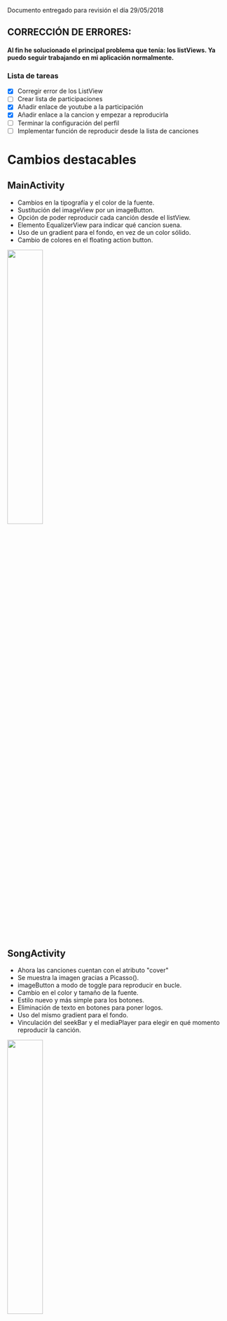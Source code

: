 Documento entregado para revisión el día 29/05/2018
## CORRECCIÓN DE ERRORES:

#### Al fin he solucionado el principal problema que tenía: los listViews. Ya puedo seguir trabajando en mi aplicación normalmente.

### Lista de tareas

- [X] Corregir error de los ListView 
- [ ] Crear lista de participaciones
- [X] Añadir enlace de youtube a la participación
- [X] Añadir enlace a la cancion y empezar a reproducirla
- [ ] Terminar la configuración del perfil
- [ ] Implementar función de reproducir desde la lista de canciones

# Cambios destacables

## MainActivity

- Cambios en la tipografía y el color de la fuente.
- Sustitución del imageView por un imageButton.
- Opción de poder reproducir cada canción desde el listView.
- Elemento EqualizerView para indicar qué cancion suena.
- Uso de un gradient para el fondo, en vez de un color sólido.
- Cambio de colores en el floating action button.


<img src="https://i.imgur.com/k6VXxUM.png" width="40%">


## SongActivity

- Ahora las canciones cuentan con el atributo "cover"
- Se muestra la imagen gracias a Picasso().
- imageButton a modo de toggle para reproducir en bucle.
- Cambio en el color y tamaño de la fuente.
- Estilo nuevo y más simple para los botones.
- Eliminación de texto en botones para poner logos.
- Uso del mismo gradient para el fondo.
- Vinculación del seekBar y el mediaPlayer para elegir en qué momento reproducir la canción.


<img src="https://i.imgur.com/KgrMD4r.png" width="40%">


# Otros cambios

- Obtención de un dominio con base de datos para poder acceder a todas mis tablas sin la necesidad de trabajar en localhost.<a href="hyperbruh.webhostapp.com">link</a>